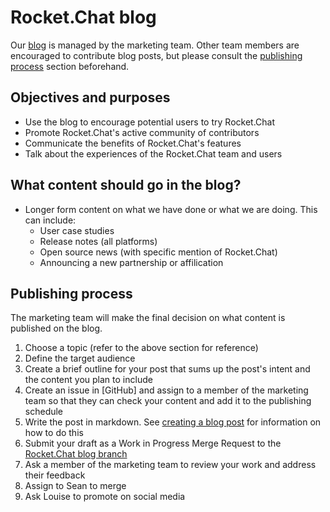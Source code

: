 # Rocket.Chat blog

Our [blog](https://rocket.chat/blog/) is managed by the marketing team. Other team members are encouraged to contribute blog posts, but please consult the [publishing process](link) section beforehand.

## Objectives and purposes

- Use the blog to encourage potential users to try Rocket.Chat
- Promote Rocket.Chat's active community of contributors
- Communicate the benefits of Rocket.Chat's features
- Talk about the experiences of the Rocket.Chat team and users

## What content should go in the blog? 

- Longer form content on what we have done or what we are doing. This can include: 
    - User case studies
    - Release notes (all platforms)
    - Open source news (with specific mention of Rocket.Chat)
    - Announcing a new partnership or affilication

## Publishing process

The marketing team will make the final decision on what content is published on the blog. 

1. Choose a topic (refer to the above section for reference)
2. Define the target audience
3. Create a brief outline for your post that sums up the post's intent and the content you plan to include
4. Create an issue in [GitHub] and assign to a member of the marketing team so that they can check your content and add it to the publishing schedule 
5. Write the post in markdown. See [creating a blog post](link) for information on how to do this
6. Submit your draft as a Work in Progress Merge Request to the [Rocket.Chat blog branch](link) 
7. Ask a member of the marketing team to review your work and address their feedback
8. Assign to Sean to merge
9. Ask Louise to promote on social media

